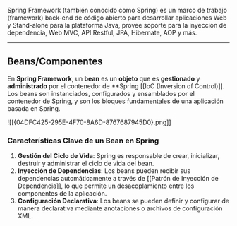 Spring Framework (también conocido como Spring) es un marco de trabajo (framework) back-end de código abierto para desarrollar aplicaciones Web y Stand-alone para la plataforma Java, provee soporte para la inyección de dependencia, Web MVC, API Restful, JPA, Hibernate, AOP y más.


---
## Beans/Componentes

En **Spring Framework**, un **bean** es un **objeto** que es **gestionado** y **administrado** por el contenedor de **Spring [[IoC (Inversion of Control)]]. Los beans son instanciados, configurados y ensamblados por el contenedor de Spring, y son los bloques fundamentales de una aplicación basada en Spring.

![[{04DFC425-295E-4F70-8A6D-8767687945D0}.png]]
### **Características Clave de un Bean en Spring**

1. **Gestión del Ciclo de Vida**: Spring es responsable de crear, inicializar, destruir y administrar el ciclo de vida del bean.
2. **Inyección de Dependencias**: Los beans pueden recibir sus dependencias automáticamente a través de [[Patrón de Inyección de Dependencia]], lo que permite un desacoplamiento entre los componentes de la aplicación.
3. **Configuración Declarativa**: Los beans se pueden definir y configurar de manera declarativa mediante anotaciones o archivos de configuración XML.